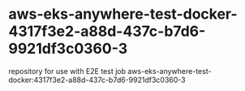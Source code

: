 # aws-eks-anywhere-test-docker-4317f3e2-a88d-437c-b7d6-9921df3c0360-3
repository for use with E2E test job aws-eks-anywhere-test-docker:4317f3e2-a88d-437c-b7d6-9921df3c0360-3
